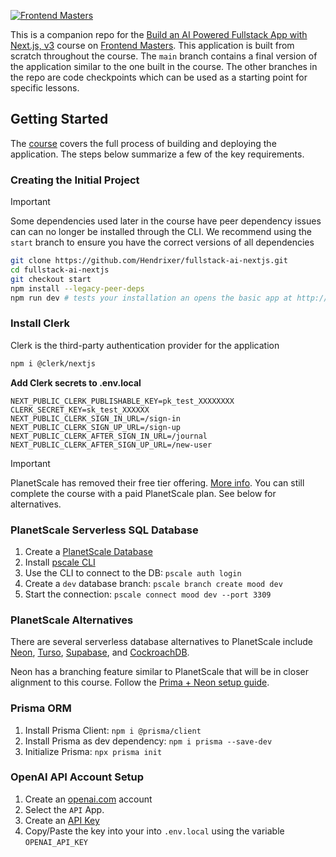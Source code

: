 [![Frontend Masters](https://static.frontendmasters.com/assets/brand/logos/full.png)][fem]

This is a companion repo for the [Build an AI Powered Fullstack App with Next.js, v3][course] course on [Frontend Masters][fem]. This application is built from scratch throughout the course. The `main` branch contains a final version of the application similar to the one built in the course. The other branches in the repo are code checkpoints which can be used as a starting point for specific lessons.

## Getting Started

The [course][course] covers the full process of building and deploying the application. The steps below summarize a few of the key requirements.

### Creating the Initial Project

> [!IMPORTANT]  
> Some dependencies used later in the course have peer dependency issues can can no longer be installed through the CLI. We recommend using the `start` branch to ensure you have the correct versions of all dependencies

```bash
git clone https://github.com/Hendrixer/fullstack-ai-nextjs.git
cd fullstack-ai-nextjs
git checkout start
npm install --legacy-peer-deps
npm run dev # tests your installation an opens the basic app at http://localhost:3000
```

### Install Clerk

Clerk is the third-party authentication provider for the application

```bash
npm i @clerk/nextjs
```

**Add Clerk secrets to .env.local**

```
NEXT_PUBLIC_CLERK_PUBLISHABLE_KEY=pk_test_XXXXXXXX
CLERK_SECRET_KEY=sk_test_XXXXXX
NEXT_PUBLIC_CLERK_SIGN_IN_URL=/sign-in
NEXT_PUBLIC_CLERK_SIGN_UP_URL=/sign-up
NEXT_PUBLIC_CLERK_AFTER_SIGN_IN_URL=/journal
NEXT_PUBLIC_CLERK_AFTER_SIGN_UP_URL=/new-user
```

> [!IMPORTANT]  
> PlanetScale has removed their free tier offering. [More info](https://planetscale.com/docs/concepts/planetscale-plans). You can still complete the course with a paid PlanetScale plan. See below for alternatives.

### PlanetScale Serverless SQL Database

1. Create a [PlanetScale Database](https://planetscale.com/)
2. Install [pscale CLI](https://github.com/planetscale/cli#installation)
3. Use the CLI to connect to the DB: `pscale auth login`
4. Create a `dev` database branch: `pscale branch create mood dev`
5. Start the connection: `pscale connect mood dev --port 3309`

### PlanetScale Alternatives

There are several serverless database alternatives to PlanetScale include [Neon](https://neon.tech/docs/guides/prisma), [Turso](https://docs.turso.tech/sdk/ts/orm/prisma), [Supabase](https://supabase.com/partners/integrations/prisma), and [CockroachDB](https://www.cockroachlabs.com/docs/v23.2/build-a-nodejs-app-with-cockroachdb-prisma).

Neon has a branching feature similar to PlanetScale that will be in closer alignment to this course. Follow the [Prima + Neon setup guide](https://neon.tech/docs/guides/prisma).

### Prisma ORM

1. Install Prisma Client: `npm i @prisma/client`
2. Install Prisma as dev dependency: `npm i prisma --save-dev`
3. Initialize Prisma: `npx prisma init`

### OpenAI API Account Setup

1. Create an [openai.com](https://openai.com/) account
2. Select the `API` App.
3. Create an [API Key](https://platform.openai.com/account/api-keys)
4. Copy/Paste the key into your into `.env.local` using the variable `OPENAI_API_KEY`

[fem]: https://frontendmasters.com
[course]: https://frontendmasters.com/courses/fullstack-app-next-v3/
